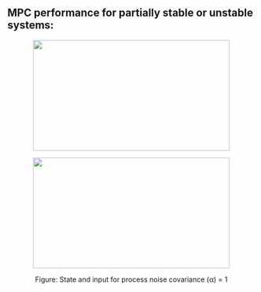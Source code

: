 ## MPC performance for partially stable or unstable systems:

<p align="center">
  <img width="400" height="225"
       src="https://github.com/vipulkumbhar/AuE893_Robust_Predictive_Control/blob/main/Homework_3/Result_plots/3a1s.png">
</p>
<p align="center">
  <img width="400" height="225"
       src="https://github.com/vipulkumbhar/AuE893_Robust_Predictive_Control/blob/main/Homework_3/Result_plots/3a1i.png">
</p>
<p align="center">
  Figure: State and input for process noise covariance (α)  = 1
</p>
